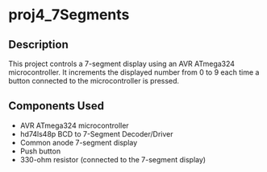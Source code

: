 # proj4_7Segments

## Description
This project controls a 7-segment display using an AVR ATmega324 microcontroller. It increments the displayed number from 0 to 9 each time a button connected to the microcontroller is pressed.

## Components Used
- AVR ATmega324 microcontroller
- hd74ls48p BCD to 7-Segment Decoder/Driver
- Common anode 7-segment display
- Push button
- 330-ohm resistor (connected to the 7-segment display)
